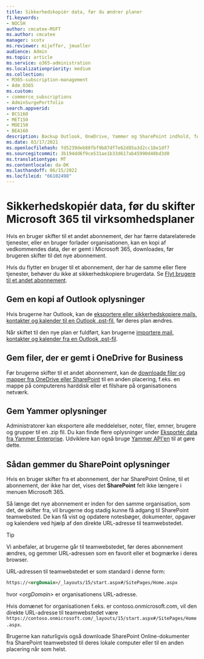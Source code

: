 ```yaml
---
title: Sikkerhedskopiér data, før du ændrer planer
f1.keywords:
- NOCSH
author: cmcatee-MSFT
ms.author: cmcatee
manager: scotv
ms.reviewer: mijeffer, jmueller
audience: Admin
ms.topic: article
ms.service: o365-administration
ms.localizationpriority: medium
ms.collection:
- M365-subscription-management
- Adm_O365
ms.custom:
- commerce_subscriptions
- AdminSurgePortfolio
search.appverid:
- BCS160
- MET150
- MOE150
- BEA160
description: Backup Outlook, OneDrive, Yammer og SharePoint indhold, før du ændrer Microsoft 365 planer.
ms.date: 03/17/2021
ms.openlocfilehash: fd5239deb88fbf9b87df7e62d85a3d2cc18e1df7
ms.sourcegitcommit: 3b194dd6f9ce531ae1b33d617ab45990d48bd3d0
ms.translationtype: MT
ms.contentlocale: da-DK
ms.lasthandoff: 06/15/2022
ms.locfileid: "66102498"
---
```

# <a name="back-up-data-before-switching-microsoft-365-for-business-plans"></a>Sikkerhedskopiér data, før du skifter Microsoft 365 til virksomhedsplaner

Hvis en bruger skifter til et andet abonnement, der har færre datarelaterede tjenester, eller en bruger forlader organisationen, kan en kopi af vedkommendes data, der er gemt i Microsoft 365, downloades, før brugeren skifter til det nye abonnement.

Hvis du flytter en bruger til et abonnement, der har de samme eller flere tjenester, behøver du ikke at sikkerhedskopiere brugerdata. Se [Flyt brugere til et andet abonnement](./move-users-different-subscription.md).
  
## <a name="save-a-copy-of-outlook-information"></a>Gem en kopi af Outlook oplysninger

Hvis brugerne har Outlook, kan de [eksportere eller sikkerhedskopiere mails, kontakter og kalender til en Outlook .pst-fil,](https://support.microsoft.com/office/14252b52-3075-4e9b-be4e-ff9ef1068f91) før deres plan ændres.
  
Når skiftet til den nye plan er fuldført, kan brugerne [importere mail, kontakter og kalender fra en Outlook .pst-fil](https://support.microsoft.com/office/431a8e9a-f99f-4d5f-ae48-ded54b3440ac).
  
## <a name="save-files-stored-in-onedrive-for-business"></a>Gem filer, der er gemt i OneDrive for Business

Før brugerne skifter til et andet abonnement, kan de [downloade filer og mapper fra OneDrive eller SharePoint](https://support.microsoft.com/office/5c7397b7-19c7-4893-84fe-d02e8fa5df05) til en anden placering, f.eks. en mappe på computerens harddisk eller et filshare på organisationens netværk.
  
## <a name="save-yammer-information"></a>Gem Yammer oplysninger

Administratorer kan eksportere alle meddelelser, noter, filer, emner, brugere og grupper til en .zip fil. Du kan finde flere oplysninger under [Eksportér data fra Yammer Enterprise](/yammer/manage-security-and-compliance/export-yammer-enterprise-data). Udviklere kan også bruge [Yammer API'en](https://go.microsoft.com/fwlink/p/?linkid=842495) til at gøre dette.
  
## <a name="how-to-save-sharepoint-information"></a>Sådan gemmer du SharePoint oplysninger

Hvis en bruger skifter fra et abonnement, der har SharePoint Online, til et abonnement, der ikke har det, vises det **SharePoint** felt ikke længere i menuen Microsoft 365.
  
Så længe det nye abonnement er inden for den samme organisation, som det, de skifter fra, vil brugerne dog stadig kunne få adgang til SharePoint teamwebsted. De kan få vist og opdatere notesbøger, dokumenter, opgaver og kalendere ved hjælp af den direkte URL-adresse til teamwebstedet.
  
> [!TIP]
> Vi anbefaler, at brugerne går til teamwebstedet, før deres abonnement ændres, og gemmer URL-adressen som en favorit eller et bogmærke i deres browser.
  
URL-adressen til teamwebstedet er som standard i denne form:
  
```html
https://<orgDomain>/_layouts/15/start.aspx#/SitePages/Home.aspx
```

hvor  _\<orgDomain\>_ er organisationens URL-adresse.
  
Hvis domænet for organisationen f.eks. er contoso.onmicrosoft.com, vil den direkte URL-adresse til teamwebstedet være `https://contoso.onmicrosoft.com/_layouts/15/start.aspx#/SitePages/Home.aspx`.
  
Brugerne kan naturligvis også downloade SharePoint Online-dokumenter fra SharePoint teamwebsted til deres lokale computer eller til en anden placering når som helst.
